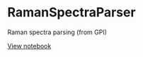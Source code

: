 # RamanSpectraParser
Raman spectra parsing (from GPI)

[View notebook](http://nbviewer.jupyter.org/github/IRebri/myRamanSpectraParser/Raman%20parser-interactive%20plotting-v3.ipynb)
